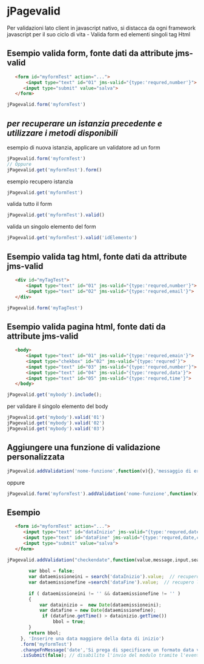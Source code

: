 # jPagevalid
Per validazioni lato client in javascript nativo, si distacca da ogni framework javascript per il suo ciclo di vita - Valida form ed elementi singoli tag Html


## Esempio valida form, fonte dati da attribute jms-valid

```html
   <form id="myformTest" action="...">
       <input type="text" id="01" jms-valid="{type:'requred,number'}">   
      <input type="submit" value="salva"> 
   </form> 
```


```js
jPagevalid.form('myformTest')
```

## _per recuperare un istanzia precedente e utilizzare i metodi disponibili_

esempio di nuova istanzia, applicare un validatore ad un form 

```js
jPagevalid.form('myformTest')
// Oppure
jPagevalid.get('myformTest').form()
```

esempio recupero istanzia

```js
jPagevalid.get('myformTest')

```

valida tutto il form

```js
jPagevalid.get('myformTest').valid()

```

valida un singolo elemento del form

```js
jPagevalid.get('myformTest').valid('idElemento')

```



## Esempio valida tag html, fonte dati da attribute jms-valid

```html
   <div id="myTagTest">
       <input type="text" id="01" jms-valid="{type:'requred,number'}">   
       <input type="text" id="02" jms-valid="{type:'requred,email'}">  
   </div> 
```


```js
jPagevalid.form('myTagTest')
```

## Esempio valida pagina html, fonte dati da attribute jms-valid

```html
   <body>
       <input type="text" id="01" jms-valid="{type:'requred,emain'}">   
       <input type="chekbox" id="02" jms-valid="{type:'requred'}"> 
       <input type="text" id="03" jms-valid="{type:'requred,number'}"> 
       <input type="text" id="04" jms-valid="{type:'requred,data'}"> 
       <input type="text" id="05" jms-valid="{type:'requred,time'}"> 
   </body> 

```

```js
jPagevalid.get('mybody').include();
```

per validare il singolo elemento del body

```js
jPagevalid.get('mybody').valid('01')
jPagevalid.get('mybody').valid('02')
jPagevalid.get('mybody').valid('03')
```
## Aggiungere una funzione di validazione personalizzata


```js
jPagevalid.addValidation('nome-funzione',function(v){},'messaggio di errore');
```
oppure

```js
jPagevalid.form('myformTest').addValidation('nome-funzione',function(v){},'messaggio di errore');
```
## Esempio

```html
   <form id="myformTest" action="...">
      <input type="text" id="dataInizio" jms-valid="{type:'requred,date'}">   
      <input type="text" id="dataFine" jms-valid="{type:'requred,date,checkendate'}">   
      <input type="submit" value="salva"> 
   </form> 
```


```js
jPagevalid.addValidation("checkendate",function(value,message,input,search) {
    	
    	var bbol = false;
    	var dataemissioneini = search('dataInizio').value;  // recupero l'elemento input[dataInizio] presente nell'oggetto jPagevalid
    	var dataemissionefine =search('dataFine').value;  // recupero l'elemento input[dataFine] presente nell'oggetto jPagevalid
    	
    	if ( dataemissioneini != '' && dataemissionefine != '' )
    	{
    		var datainizio =  new Date(dataemissioneini);
    		var datafine = new Date(dataemissionefine);
    		 if (datafine.getTime() > datainizio.getTime())         
    			 bbol = true;
    	}
    	return bbol;
     }, 'Inserire una data maggiore della data di inizio')
     .form('myformTest')
     .changeFnMessage('date','Si prega di specificare un formato data valido (GG/MM/AAAA)') // cambio il messaggio del metodo di defasult data
     .isSubmit(false); // disabilito l'invio del modulo tramite l'evento submit

```




